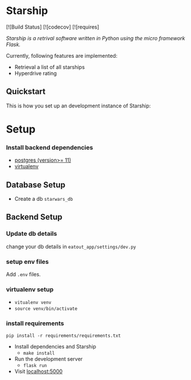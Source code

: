 # Starship

[![Build Status]
[![codecov]
[![requires]

*Starship is a retrival software written in Python using the micro framework Flask.*

Currently, following features are implemented:

* Retrieval a list of all starships
* Hyperdrive rating



## Quickstart


This is how you set up an development instance of Starship:
# Setup

### Install backend dependencies
* [postgres (version>= 11)](https://www.postgresql.org/)
* [virtualenv](https://virtualenv.pypa.io/en/stable/)

## Database Setup
* Create a db `starwars_db`

## Backend Setup

### Update db details 
change your db details in `eatout_app/settings/dev.py`

### setup env files
Add `.env` files.

### virtualenv setup
* `vitualenv venv`
* `source venv/bin/activate`

### install requirements
`pip install -r requirements/requirements.txt`

* Install dependencies and Starship
    * `make install`
* Run the development server
    * `flask run`
* Visit [localhost:5000](http://localhost:5000)